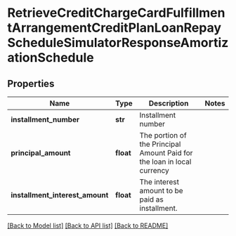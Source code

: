 # RetrieveCreditChargeCardFulfillmentArrangementCreditPlanLoanRepayScheduleSimulatorResponseAmortizationSchedule

## Properties
Name | Type | Description | Notes
------------ | ------------- | ------------- | -------------
**installment_number** | **str** | Installment number | 
**principal_amount** | **float** | The portion of the Principal Amount Paid for the loan in local currency | 
**installment_interest_amount** | **float** | The interest  amount to be paid as installment. | 

[[Back to Model list]](../README.md#documentation-for-models) [[Back to API list]](../README.md#documentation-for-api-endpoints) [[Back to README]](../README.md)

